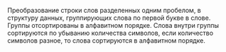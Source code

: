 Преобразование строки слов разделенных одним пробелом,
в структуру данных, группирующих слова по первой букве в слове.
Группы отсортированы в алфавитном порядке.
Слова внутри группы сортируются по убыванию количества символов,
если количество символов разное, то слова сортируются в 
алфавитном порядке.
